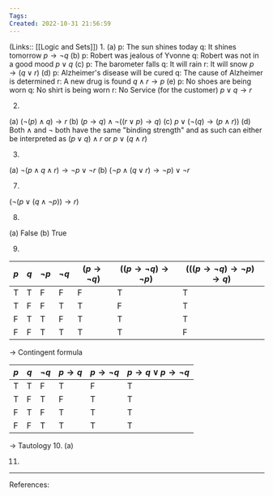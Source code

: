 ```yaml
---
Tags: 
Created: 2022-10-31 21:56:59
---
```

(Links:: [[Logic and Sets]])
1.
(a) 
p: The sun shines today
q: It shines tomorrow
$p \rightarrow \lnot q$
(b)
p: Robert was jealous of Yvonne
q: Robert was not in a good mood
$p \lor q$
(c)
p: The barometer falls
q: It will rain
r: It will snow
$p \rightarrow (q\lor r)$
(d)
p: Alzheimer's disease will be cured
q: The cause of Alzheimer is determined
r: A new drug is found
$q \land r \rightarrow p$
(e)
p: No shoes are being worn
q: No shirt is being worn
r: No Service (for the customer)
$p \lor q \rightarrow r$

2.
(a) $(\lnot (p) \land q )\rightarrow r$
(b) $(p \rightarrow q) \land \lnot ((r \lor p) \rightarrow q)$
(c) $p \lor (\lnot (q) \rightarrow (p \land r))$
(d) Both $\land$  and $\lnot$ both have the same "binding strength" and as such can either be interpreted as $(p\lor q) \land r$ or $p \lor (q \land r)$

3.
(a) $\lnot(p \land q \land r) \rightarrow \lnot p \lor \lnot r$
(b) $(\lnot p \land (q \lor r) \rightarrow \lnot p) \lor \lnot r$

7.
$(\lnot (p \lor (q\land \lnot p)) \rightarrow r)$

8.
(a) False
(b) True

9.
| $p$ | $q$ | $\lnot p$ | $\lnot q$ | ($p\to \lnot q$) | ($(p\to \lnot q)\to \lnot p$) | ($((p\to \lnot q)\to \lnot p)\to q$) |
| --- | --- | --------- | --------- | ---------------- | ----------------------------- | ------------------------------------ |
| T   | T   | F         | F         | F                | T                             | T                                    |
| T   | F   | F         | T         | T                | F                             | T                                    |
| F   | T   | T         | F         | T                | T                             | T                                    |
| F   | F   | T         | T         | T                | T                             | F                                    |

-> Contingent formula

| $p$ | $q$ | $\lnot q$ | $p\to q$ | $p\to \lnot q$ | $p\to q \lor p\to \lnot q$ |
| --- | --- | --------- | -------- | -------------- | -------------------------- |
| T   | T   | F         | T        | F              | T                          |
| T   | F   | T         | F        | T              | T                          |
| F   | T   | F         | T        | T              | T                          |
| F   | F   | T         | T        | T              | T                          |

-> Tautology
10.
(a)

11.


---
References: